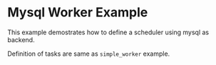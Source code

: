 # Mysql Worker Example

This example demostrates how to define a scheduler using mysql as backend.

Definition of tasks are same as `simple_worker` example.
